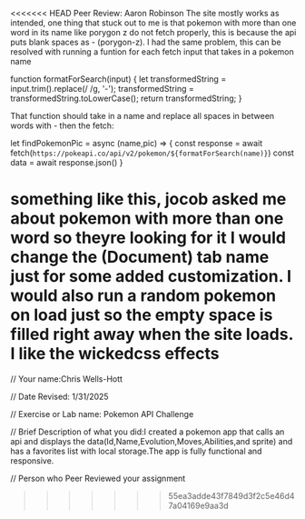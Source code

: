 <<<<<<< HEAD
Peer Review: Aaron Robinson
The site mostly works as intended, one thing that stuck out to me is that pokemon with more than one word in its name like porygon z do not fetch properly, this is because the api puts blank spaces as - (porygon-z). I had the same problem, this can be resolved with running a funtion for each fetch input that takes in a pokemon name


function formatForSearch(input) {
    let transformedString = input.trim().replace(/ /g, '-');
    transformedString = transformedString.toLowerCase();
    return transformedString;
}

That function should take in a name and replace all spaces in between words with - 
 then the fetch:

 let findPokemonPic = async (name,pic) => {
    const response = await fetch(`https://pokeapi.co/api/v2/pokemon/${formatForSearch(name)}`)
    const data = await response.json()
 }

 something like this, jocob asked me about pokemon with more than one word so theyre looking for it
I would change the (Document) tab name just for some added customization. I would also run a random pokemon on load just so the empty space is filled right away when the site loads. I like the wickedcss effects
=======
// Your name:Chris Wells-Hott

 // Date Revised: 1/31/2025

 // Exercise or Lab name: Pokemon API Challenge

 // Brief Description of what you did:I created a pokemon app that calls an api and displays the data(Id,Name,Evolution,Moves,Abilities,and sprite) and has a favorites list with local storage.The app is fully functional and responsive.


// Person who Peer Reviewed your assignment
>>>>>>> 55ea3adde43f7849d3f2c5e46d47a04169e9aa3d
